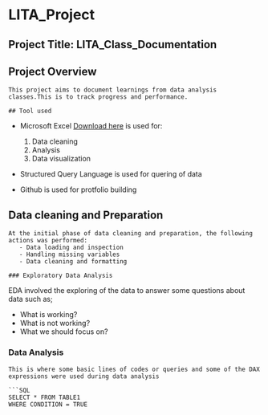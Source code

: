 # LITA_Project

## Project Title: LITA_Class_Documentation

## Project Overview
```
This project aims to document learnings from data analysis classes.This is to track progress and performance.

## Tool used
```
- Microsoft Excel [Download here](https://www.microsoft.com) is used for:
  1. Data cleaning
  2. Analysis
  3. Data visualization

- Structured Query Language is used for quering of data
- Github is used for protfolio building 

## Data cleaning and Preparation
```
At the initial phase of data cleaning and preparation, the following actions was performed:
   - Data loading and inspection
   - Handling missing variables
   - Data cleaning and formatting 

### Exploratory Data Analysis
```
EDA involved the exploring of the data to answer some questions about data such as;
 - What is working?
 - What is not working?
 - What we should focus on?
### Data Analysis
```
This is where some basic lines of codes or queries and some of the DAX expressions were used during data analysis

```SQL
SELECT * FROM TABLE1
WHERE CONDITION = TRUE
```

